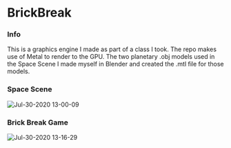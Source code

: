 # BrickBreak

### Info
This is a graphics engine I made as part of a class I took.
The repo makes use of Metal to render to the GPU.
The two planetary .obj models used in the Space Scene I made myself in Blender and created the .mtl file for those models.

### Space Scene
![Jul-30-2020 13-00-09](https://user-images.githubusercontent.com/34247773/88879248-c280b980-d264-11ea-8e8b-7292a48026b6.gif)

### Brick Break Game
![Jul-30-2020 13-16-29](https://user-images.githubusercontent.com/34247773/88880163-feb51980-d266-11ea-86e3-ffbeb92fce79.gif)
